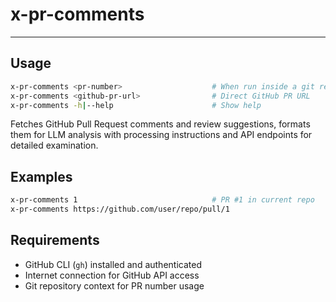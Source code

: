 # x-pr-comments

---

## Usage

```bash
x-pr-comments <pr-number>                    # When run inside a git repository
x-pr-comments <github-pr-url>                # Direct GitHub PR URL
x-pr-comments -h|--help                      # Show help
```

Fetches GitHub Pull Request comments and review suggestions, formats them
for LLM analysis with processing instructions and API endpoints for detailed
examination.

## Examples

```bash
x-pr-comments 1                              # PR #1 in current repo
x-pr-comments https://github.com/user/repo/pull/1
```

## Requirements

- GitHub CLI (`gh`) installed and authenticated
- Internet connection for GitHub API access
- Git repository context for PR number usage

<!-- vim: set ft=markdown spell spelllang=en_us cc=80 : -->
